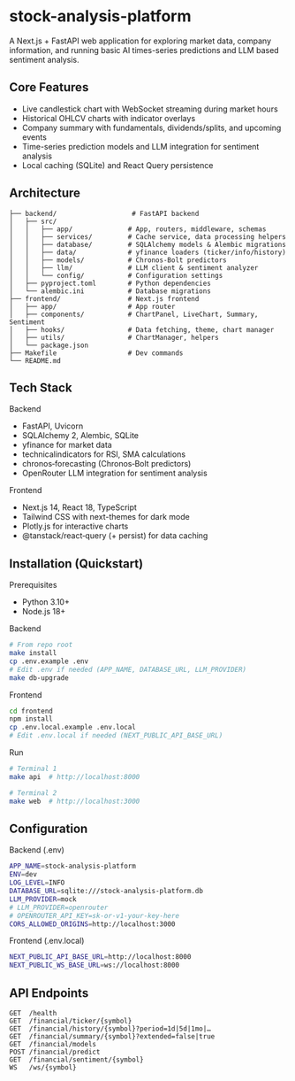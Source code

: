 # stock-analysis-platform

A Next.js + FastAPI web application for exploring market data, company information, and running basic AI times-series predictions and LLM based sentiment analysis.

## Core Features
- Live candlestick chart with WebSocket streaming during market hours
- Historical OHLCV charts with indicator overlays
- Company summary with fundamentals, dividends/splits, and upcoming events
- Time-series prediction models and LLM integration for sentiment analysis
- Local caching (SQLite) and React Query persistence

## Architecture

```
├── backend/                   # FastAPI backend
│   ├── src/
│   │   ├── app/              # App, routers, middleware, schemas
│   │   ├── services/         # Cache service, data processing helpers
│   │   ├── database/         # SQLAlchemy models & Alembic migrations
│   │   ├── data/             # yfinance loaders (ticker/info/history)
│   │   ├── models/           # Chronos‑Bolt predictors
│   │   ├── llm/              # LLM client & sentiment analyzer
│   │   └── config/           # Configuration settings
│   ├── pyproject.toml        # Python dependencies
│   └── alembic.ini           # Database migrations
├── frontend/                 # Next.js frontend
│   ├── app/                  # App router
│   ├── components/           # ChartPanel, LiveChart, Summary, Sentiment
│   ├── hooks/                # Data fetching, theme, chart manager
│   ├── utils/                # ChartManager, helpers
│   └── package.json
├── Makefile                  # Dev commands
└── README.md
```

## Tech Stack

Backend
- FastAPI, Uvicorn
- SQLAlchemy 2, Alembic, SQLite
- yfinance for market data
- technicalindicators for RSI, SMA calculations
- chronos‑forecasting (Chronos‑Bolt predictors)
- OpenRouter LLM integration for sentiment analysis

Frontend
- Next.js 14, React 18, TypeScript
- Tailwind CSS with next-themes for dark mode
- Plotly.js for interactive charts
- @tanstack/react‑query (+ persist) for data caching

## Installation (Quickstart)

Prerequisites
- Python 3.10+
- Node.js 18+

Backend
```bash
# From repo root
make install
cp .env.example .env
# Edit .env if needed (APP_NAME, DATABASE_URL, LLM_PROVIDER)
make db-upgrade
```

Frontend
```bash
cd frontend
npm install
cp .env.local.example .env.local
# Edit .env.local if needed (NEXT_PUBLIC_API_BASE_URL)
```

Run
```bash
# Terminal 1
make api  # http://localhost:8000

# Terminal 2
make web  # http://localhost:3000
```

## Configuration

Backend (.env)
```bash
APP_NAME=stock-analysis-platform
ENV=dev
LOG_LEVEL=INFO
DATABASE_URL=sqlite:///stock-analysis-platform.db
LLM_PROVIDER=mock
# LLM_PROVIDER=openrouter
# OPENROUTER_API_KEY=sk-or-v1-your-key-here
CORS_ALLOWED_ORIGINS=http://localhost:3000
```

Frontend (.env.local)
```bash
NEXT_PUBLIC_API_BASE_URL=http://localhost:8000
NEXT_PUBLIC_WS_BASE_URL=ws://localhost:8000
```

## API Endpoints

```text
GET  /health
GET  /financial/ticker/{symbol}
GET  /financial/history/{symbol}?period=1d|5d|1mo|…
GET  /financial/summary/{symbol}?extended=false|true
GET  /financial/models
POST /financial/predict
GET  /financial/sentiment/{symbol}
WS   /ws/{symbol}
```